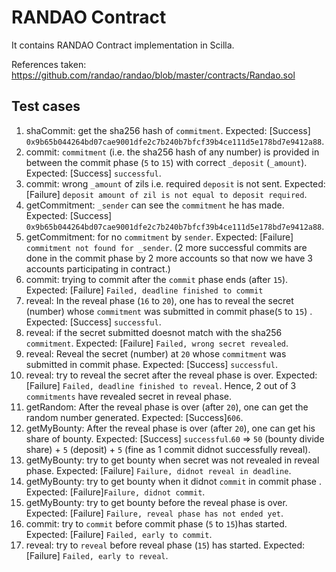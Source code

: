 # RANDAO Contract
It contains RANDAO Contract implementation in Scilla.

References taken:<br>
https://github.com/randao/randao/blob/master/contracts/Randao.sol

## Test cases

1. shaCommit: get the sha256 hash of `commitment`. Expected: [Success] `0x9b65b044264bd07cae9001dfe2c7b240b7bfcf39b4ce111d5e178bd7e9412a88`.
2. commit: `commitment` (i.e. the sha256 hash of any number) is provided in between the commit phase (`5` to `15`) with correct `_deposit` (`_amount`). Expected: [Success] `successful`.
3. commit: wrong `_amount` of zils i.e. required `deposit` is not sent. Expected: [Failure] `deposit amount of zil is not equal to deposit required`.
4. getCommitment: `_sender` can see the `commitment` he has made. Expected: [Success] `0x9b65b044264bd07cae9001dfe2c7b240b7bfcf39b4ce111d5e178bd7e9412a88`.
5. getCommitment: for no `commitment` by `sender`. Expected: [Failure] `commitment not found for _sender`. 
(2 more successful commits are done in the commit phase by 2 more accounts so that now we have 3 accounts participating in contract.)
6. commit: trying to commit after the `commit` phase ends (after `15`). Expected: [Failure] `Failed, deadline finished to commit` 
7. reveal: In the reveal phase (`16` to `20`), one has to reveal the secret (number) whose `commitment` was submitted in commit phase(`5` to `15`) . Expected: [Success] `successful`.
8. reveal: if the secret submitted doesnot match with the sha256 `commitment`. Expected: [Failure] `Failed, wrong secret revealed`.
9. reveal: Reveal the secret (number) at `20` whose `commitment` was submitted in commit phase. Expected: [Success] `successful`.
10. reveal: try to reveal the secret after the reveal phase is over. Expected: [Failure] `Failed, deadline finished to reveal`.
Hence, 2 out of 3 `commitments` have revealed secret in reveal phase.
11. getRandom: After the reveal phase is over (after `20`), one can get the random number generated. Expected: [Success]`606`.
12. getMyBounty: After the reveal phase is over (after `20`), one can get his share of bounty. Expected: [Success] `successful`.`60` => `50` (bounty divide share) + `5` (deposit) + `5` (fine as 1 commit didnot successfully reveal).
13. getMyBounty: try to get bounty when secret was not revealed in reveal phase. Expected: [Failure] `Failure, didnot reveal in deadline`.
14. getMyBounty: try to get bounty when it didnot `commit` in commit phase . Expected: [Failure]`Failure, didnot commit`. 
15. getMyBounty: try to get bounty before the reveal phase is over. Expected: [Failure] `Failure, reveal phase has not ended yet`.
16. commit: try to `commit` before commit phase (`5` to `15`)has started. Expected: [Failure] `Failed, early to commit`.
17. reveal: try to `reveal` before reveal phase (`15`) has started. Expected: [Failure] `Failed, early to reveal`.

